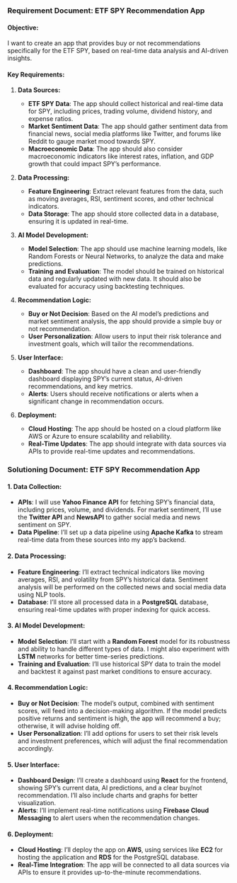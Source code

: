 ### **Requirement Document: ETF SPY Recommendation App**

#### **Objective:**
I want to create an app that provides buy or not recommendations specifically for the ETF SPY, based on real-time data analysis and AI-driven insights.

#### **Key Requirements:**

1. **Data Sources:**
   - **ETF SPY Data**: The app should collect historical and real-time data for SPY, including prices, trading volume, dividend history, and expense ratios.
   - **Market Sentiment Data**: The app should gather sentiment data from financial news, social media platforms like Twitter, and forums like Reddit to gauge market mood towards SPY.
   - **Macroeconomic Data**: The app should also consider macroeconomic indicators like interest rates, inflation, and GDP growth that could impact SPY’s performance.

2. **Data Processing:**
   - **Feature Engineering**: Extract relevant features from the data, such as moving averages, RSI, sentiment scores, and other technical indicators.
   - **Data Storage**: The app should store collected data in a database, ensuring it is updated in real-time.

3. **AI Model Development:**
   - **Model Selection**: The app should use machine learning models, like Random Forests or Neural Networks, to analyze the data and make predictions.
   - **Training and Evaluation**: The model should be trained on historical data and regularly updated with new data. It should also be evaluated for accuracy using backtesting techniques.

4. **Recommendation Logic:**
   - **Buy or Not Decision**: Based on the AI model’s predictions and market sentiment analysis, the app should provide a simple buy or not recommendation.
   - **User Personalization**: Allow users to input their risk tolerance and investment goals, which will tailor the recommendations.

5. **User Interface:**
   - **Dashboard**: The app should have a clean and user-friendly dashboard displaying SPY’s current status, AI-driven recommendations, and key metrics.
   - **Alerts**: Users should receive notifications or alerts when a significant change in recommendation occurs.

6. **Deployment:**
   - **Cloud Hosting**: The app should be hosted on a cloud platform like AWS or Azure to ensure scalability and reliability.
   - **Real-Time Updates**: The app should integrate with data sources via APIs to provide real-time updates and recommendations.

### **Solutioning Document: ETF SPY Recommendation App**

#### **1. Data Collection:**
   - **APIs**: I will use **Yahoo Finance API** for fetching SPY’s financial data, including prices, volume, and dividends. For market sentiment, I’ll use the **Twitter API** and **NewsAPI** to gather social media and news sentiment on SPY.
   - **Data Pipeline**: I’ll set up a data pipeline using **Apache Kafka** to stream real-time data from these sources into my app’s backend.

#### **2. Data Processing:**
   - **Feature Engineering**: I’ll extract technical indicators like moving averages, RSI, and volatility from SPY’s historical data. Sentiment analysis will be performed on the collected news and social media data using NLP tools.
   - **Database**: I’ll store all processed data in a **PostgreSQL** database, ensuring real-time updates with proper indexing for quick access.

#### **3. AI Model Development:**
   - **Model Selection**: I’ll start with a **Random Forest** model for its robustness and ability to handle different types of data. I might also experiment with **LSTM** networks for better time-series predictions.
   - **Training and Evaluation**: I’ll use historical SPY data to train the model and backtest it against past market conditions to ensure accuracy.

#### **4. Recommendation Logic:**
   - **Buy or Not Decision**: The model’s output, combined with sentiment scores, will feed into a decision-making algorithm. If the model predicts positive returns and sentiment is high, the app will recommend a buy; otherwise, it will advise holding off.
   - **User Personalization**: I’ll add options for users to set their risk levels and investment preferences, which will adjust the final recommendation accordingly.

#### **5. User Interface:**
   - **Dashboard Design**: I’ll create a dashboard using **React** for the frontend, showing SPY’s current data, AI predictions, and a clear buy/not recommendation. I’ll also include charts and graphs for better visualization.
   - **Alerts**: I’ll implement real-time notifications using **Firebase Cloud Messaging** to alert users when the recommendation changes.

#### **6. Deployment:**
   - **Cloud Hosting**: I’ll deploy the app on **AWS**, using services like **EC2** for hosting the application and **RDS** for the PostgreSQL database.
   - **Real-Time Integration**: The app will be connected to all data sources via APIs to ensure it provides up-to-the-minute recommendations.

